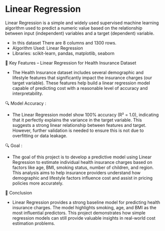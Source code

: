 # Linear Regression

Linear Regression is a simple and widely used supervised machine learning algorithm used to predict a numeric value based on the relationship between input (independent) variables and a target (dependent) variable.

* In this dataset There are 8 columns and 1300 rows.
* Algorithm Used: Linear Regression
* Libraries: scikit-learn, pandas, matplotlib, seaborn

🔑 Key Features – Linear Regression for Health Insurance Dataset
* The Health Insurance dataset includes several demographic and lifestyle features that significantly impact the insurance charges (our target variable). These features help build a linear regression model capable of predicting cost with a reasonable level of accuracy and interpretability.

🔍 Model Accuracy :
* The Linear Regression model show 100% accuracy (R² = 1.0), indicating that it perfectly explains the variance in the target variable. This suggests a strong linear relationship between features and target.        However, further validation is needed to ensure this is not due to overfitting or data leakage.

🔍 Goal :
* The goal of this project is to develop a predictive model using Linear Regression to estimate individual health insurance charges based on factors like age, BMI, smoking status, number of children, and region. This analysis aims to help insurance providers understand how demographic and lifestyle factors influence cost and assist in pricing policies more accurately.

📌 Conclusion
* Linear Regression provides a strong baseline model for predicting health insurance charges.
 The model highlights smoking, age, and BMI as the most influential predictors.
 This project demonstrates how simple regression models can still provide valuable insights in real-world cost estimation problems.
